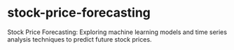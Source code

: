 # stock-price-forecasting
Stock Price Forecasting: Exploring machine learning models and time series analysis techniques to predict future stock prices.
